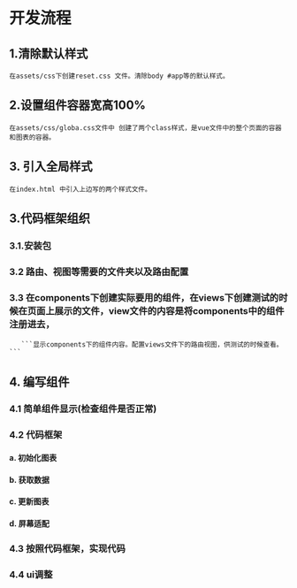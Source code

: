# 开发流程
## 1.清除默认样式
  ```在assets/css下创建reset.css 文件。清除body #app等的默认样式。```
## 2.设置组件容器宽高100%
  ```在assets/css/globa.css文件中 创建了两个class样式，是vue文件中的整个页面的容器和图表的容器。```
## 3. 引入全局样式
  ```在index.html 中引入上边写的两个样式文件。```
## 3.代码框架组织
### 3.1.安装包
### 3.2 路由、视图等需要的文件夹以及路由配置
### 3.3 在components下创建实际要用的组件，在views下创建测试的时候在页面上展示的文件，view文件的内容是将components中的组件注册进去，
       ```显示components下的组件内容。配置views文件下的路由视图，供测试的时候查看。```
## 4. 编写组件
### 4.1 简单组件显示(检查组件是否正常)
### 4.2 代码框架
#### a. 初始化图表
#### b. 获取数据
#### c. 更新图表
#### d. 屏幕适配
### 4.3 按照代码框架，实现代码
### 4.4 ui调整